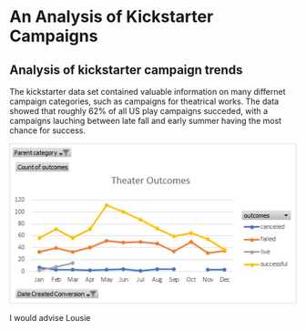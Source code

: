 # An Analysis of Kickstarter Campaigns
## Analysis of kickstarter campaign trends 
The kickstarter data set contained valuable information on many differnet campaign categories, such as campaigns for theatrical works. The data showed that roughly 62% of all US play campaigns succeded, with a campaigns lauching between late fall and early summer having the most chance for success.

![ksLine.png](ksLine.png)

I would advise Lousie 
